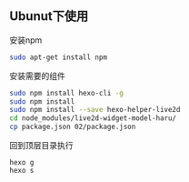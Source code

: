 ## Ubunut下使用

安装npm
```bash
sudo apt-get install npm
```

安装需要的组件
```bash
sudo npm install hexo-cli -g
sudo npm install 
sudo npm install --save hexo-helper-live2d
cd node_modules/live2d-widget-model-haru/
cp package.json 02/package.json
```

回到顶层目录执行
```
hexo g
hexo s
```